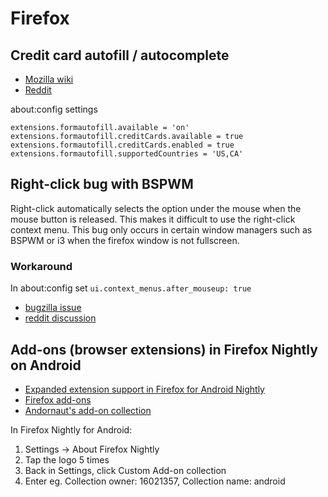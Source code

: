 # Firefox

## Credit card autofill / autocomplete

* [Mozilla wiki](https://wiki.mozilla.org/Firefox/Features/Form_Autofill#Release)
* [Reddit](https://www.reddit.com/r/firefox/comments/kcdacw/no_credit_card_auto_fill_option_already_tried/)

about:config settings
```
extensions.formautofill.available = 'on'
extensions.formautofill.creditCards.available = true
extensions.formautofill.creditCards.enabled = true
extensions.formautofill.supportedCountries = 'US,CA'
```

## Right-click bug with BSPWM

Right-click automatically selects the option under the mouse when the mouse button is released. This makes it difficult to use the right-click context menu. This bug only occurs in certain window managers such as BSPWM or i3 when the firefox window is not fullscreen.

### Workaround

In about:config set `ui.context_menus.after_mouseup: true`

* [bugzilla issue](https://bugzilla.mozilla.org/show_bug.cgi?id=1472544)
* [reddit discussion](https://www.reddit.com/r/i3wm/comments/88k0yt/right_mouse_btn_instantly_clicks_first_option_in/) 

## Add-ons (browser extensions) in Firefox Nightly on Android

- [Expanded extension support in Firefox for Android Nightly](https://blog.mozilla.org/addons/2020/09/29/expanded-extension-support-in-firefox-for-android-nightly/)
- [Firefox add-ons](https://addons.mozilla.org/en-CA/firefox/)
- [Andornaut's add-on collection](https://addons.mozilla.org/en-CA/firefox/collections/)

In Firefox Nightly for Android:

1. Settings -> About Firefox Nightly
1. Tap the logo 5 times
1. Back in Settings, click Custom Add-on collection
1. Enter eg. Collection owner: 16021357, Collection name: android
